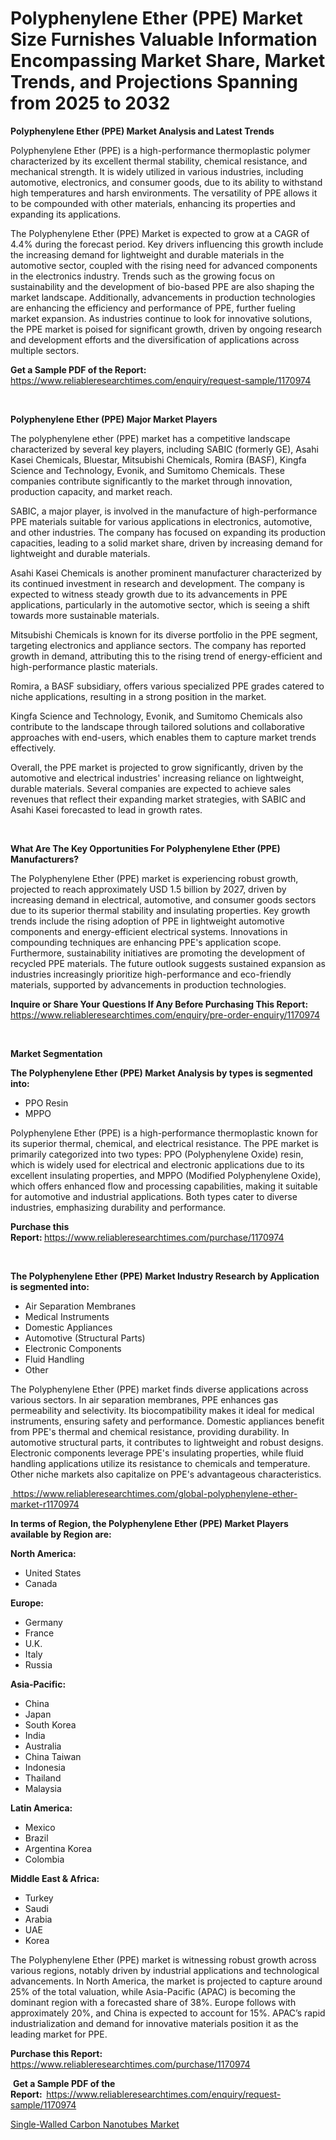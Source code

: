 <p><h1>Polyphenylene Ether (PPE) Market Size Furnishes Valuable Information Encompassing Market Share, Market Trends, and Projections Spanning from 2025 to 2032</h1></p><p><strong>Polyphenylene Ether (PPE) Market Analysis and Latest Trends</strong></p>
<p><p>Polyphenylene Ether (PPE) is a high-performance thermoplastic polymer characterized by its excellent thermal stability, chemical resistance, and mechanical strength. It is widely utilized in various industries, including automotive, electronics, and consumer goods, due to its ability to withstand high temperatures and harsh environments. The versatility of PPE allows it to be compounded with other materials, enhancing its properties and expanding its applications.</p><p>The Polyphenylene Ether (PPE) Market is expected to grow at a CAGR of 4.4% during the forecast period. Key drivers influencing this growth include the increasing demand for lightweight and durable materials in the automotive sector, coupled with the rising need for advanced components in the electronics industry. Trends such as the growing focus on sustainability and the development of bio-based PPE are also shaping the market landscape. Additionally, advancements in production technologies are enhancing the efficiency and performance of PPE, further fueling market expansion. As industries continue to look for innovative solutions, the PPE market is poised for significant growth, driven by ongoing research and development efforts and the diversification of applications across multiple sectors.</p></p>
<p><strong>Get a Sample PDF of the Report:&nbsp;</strong> <a href="https://www.reliableresearchtimes.com/enquiry/request-sample/1170974?utm_campaign=2207&utm_medium=2&utm_source=Github&utm_content=ia&utm_term=04042025&utm_id=polyphenylene-ether-ppe">https://www.reliableresearchtimes.com/enquiry/request-sample/1170974</a></p>
<p>&nbsp;</p>
<p><strong>Polyphenylene Ether (PPE) Major Market Players</strong></p>
<p><p>The polyphenylene ether (PPE) market has a competitive landscape characterized by several key players, including SABIC (formerly GE), Asahi Kasei Chemicals, Bluestar, Mitsubishi Chemicals, Romira (BASF), Kingfa Science and Technology, Evonik, and Sumitomo Chemicals. These companies contribute significantly to the market through innovation, production capacity, and market reach.</p><p>SABIC, a major player, is involved in the manufacture of high-performance PPE materials suitable for various applications in electronics, automotive, and other industries. The company has focused on expanding its production capacities, leading to a solid market share, driven by increasing demand for lightweight and durable materials. </p><p>Asahi Kasei Chemicals is another prominent manufacturer characterized by its continued investment in research and development. The company is expected to witness steady growth due to its advancements in PPE applications, particularly in the automotive sector, which is seeing a shift towards more sustainable materials.</p><p>Mitsubishi Chemicals is known for its diverse portfolio in the PPE segment, targeting electronics and appliance sectors. The company has reported growth in demand, attributing this to the rising trend of energy-efficient and high-performance plastic materials.</p><p>Romira, a BASF subsidiary, offers various specialized PPE grades catered to niche applications, resulting in a strong position in the market. </p><p>Kingfa Science and Technology, Evonik, and Sumitomo Chemicals also contribute to the landscape through tailored solutions and collaborative approaches with end-users, which enables them to capture market trends effectively.</p><p>Overall, the PPE market is projected to grow significantly, driven by the automotive and electrical industries' increasing reliance on lightweight, durable materials. Several companies are expected to achieve sales revenues that reflect their expanding market strategies, with SABIC and Asahi Kasei forecasted to lead in growth rates.</p></p>
<p>&nbsp;</p>
<p><strong>What Are The Key Opportunities For Polyphenylene Ether (PPE) Manufacturers?</strong></p>
<p><p>The Polyphenylene Ether (PPE) market is experiencing robust growth, projected to reach approximately USD 1.5 billion by 2027, driven by increasing demand in electrical, automotive, and consumer goods sectors due to its superior thermal stability and insulating properties. Key growth trends include the rising adoption of PPE in lightweight automotive components and energy-efficient electrical systems. Innovations in compounding techniques are enhancing PPE's application scope. Furthermore, sustainability initiatives are promoting the development of recycled PPE materials. The future outlook suggests sustained expansion as industries increasingly prioritize high-performance and eco-friendly materials, supported by advancements in production technologies.</p></p>
<p><strong>Inquire or Share Your Questions If Any Before Purchasing This Report:</strong> <a href="https://www.reliableresearchtimes.com/enquiry/pre-order-enquiry/1170974?utm_campaign=2207&utm_medium=2&utm_source=Github&utm_content=ia&utm_term=04042025&utm_id=polyphenylene-ether-ppe">https://www.reliableresearchtimes.com/enquiry/pre-order-enquiry/1170974</a></p>
<p>&nbsp;</p>
<p><strong>Market Segmentation</strong></p>
<p><strong>The Polyphenylene Ether (PPE) Market Analysis by types is segmented into:</strong></p>
<p><ul><li>PPO Resin</li><li>MPPO</li></ul></p>
<p><p>Polyphenylene Ether (PPE) is a high-performance thermoplastic known for its superior thermal, chemical, and electrical resistance. The PPE market is primarily categorized into two types: PPO (Polyphenylene Oxide) resin, which is widely used for electrical and electronic applications due to its excellent insulating properties, and MPPO (Modified Polyphenylene Oxide), which offers enhanced flow and processing capabilities, making it suitable for automotive and industrial applications. Both types cater to diverse industries, emphasizing durability and performance.</p></p>
<p><strong>Purchase this Report:&nbsp;</strong><a href="https://www.reliableresearchtimes.com/purchase/1170974?utm_campaign=2207&utm_medium=2&utm_source=Github&utm_content=ia&utm_term=04042025&utm_id=polyphenylene-ether-ppe">https://www.reliableresearchtimes.com/purchase/1170974</a></p>
<p>&nbsp;</p>
<p><strong>The Polyphenylene Ether (PPE) Market Industry Research by Application is segmented into:</strong></p>
<p><ul><li>Air Separation Membranes</li><li>Medical Instruments</li><li>Domestic Appliances</li><li>Automotive (Structural Parts)</li><li>Electronic Components</li><li>Fluid Handling</li><li>Other</li></ul></p>
<p><p>The Polyphenylene Ether (PPE) market finds diverse applications across various sectors. In air separation membranes, PPE enhances gas permeability and selectivity. Its biocompatibility makes it ideal for medical instruments, ensuring safety and performance. Domestic appliances benefit from PPE's thermal and chemical resistance, providing durability. In automotive structural parts, it contributes to lightweight and robust designs. Electronic components leverage PPE's insulating properties, while fluid handling applications utilize its resistance to chemicals and temperature. Other niche markets also capitalize on PPE's advantageous characteristics.</p></p>
<p><a href="https://www.reliableresearchtimes.com/global-polyphenylene-ether-market-r1170974?utm_campaign=2207&utm_medium=2&utm_source=Github&utm_content=ia&utm_term=04042025&utm_id=polyphenylene-ether-ppe">&nbsp;https://www.reliableresearchtimes.com/global-polyphenylene-ether-market-r1170974</a></p>
<p><strong>In terms of Region, the Polyphenylene Ether (PPE) Market Players available by Region are:</strong></p>
<p>
    <p> <strong> North America: </strong>
        <ul>
            <li>United States</li>
            <li>Canada</li>
        </ul>
        </p> 
    <p> <strong> Europe: </strong>
        <ul>
            <li>Germany</li>
            <li>France</li>
            <li>U.K.</li>
            <li>Italy</li>
            <li>Russia</li>
        </ul>
        </p> 
    <p> <strong> Asia-Pacific: </strong>
        <ul>
            <li>China</li>
            <li>Japan</li>
            <li>South Korea</li>
            <li>India</li>
            <li>Australia</li>
            <li>China Taiwan</li>
            <li>Indonesia</li>
            <li>Thailand</li>
            <li>Malaysia</li>
        </ul>
        </p> 
    <p> <strong> Latin America: </strong>
        <ul>
            <li>Mexico</li>
            <li>Brazil</li>
            <li>Argentina Korea</li>
            <li>Colombia</li>
        </ul>
        </p> 
    <p> <strong> Middle East & Africa: </strong>
        <ul>
            <li>Turkey</li>
            <li>Saudi</li>
            <li>Arabia</li>
            <li>UAE</li>
            <li>Korea</li>
        </ul>
    </p>
    </p>
<p><p>The Polyphenylene Ether (PPE) market is witnessing robust growth across various regions, notably driven by industrial applications and technological advancements. In North America, the market is projected to capture around 25% of the total valuation, while Asia-Pacific (APAC) is becoming the dominant region with a forecasted share of 38%. Europe follows with approximately 20%, and China is expected to account for 15%. APAC’s rapid industrialization and demand for innovative materials position it as the leading market for PPE.</p></p>
<p><strong>Purchase this Report: </strong><a href="https://www.reliableresearchtimes.com/purchase/1170974?utm_campaign=2207&utm_medium=2&utm_source=Github&utm_content=ia&utm_term=04042025&utm_id=polyphenylene-ether-ppe">https://www.reliableresearchtimes.com/purchase/1170974</a></p>
<p>&nbsp;<strong>Get a Sample PDF of the Report:&nbsp;&nbsp;</strong><a href="https://www.reliableresearchtimes.com/enquiry/request-sample/1170974?utm_campaign=2207&utm_medium=2&utm_source=Github&utm_content=ia&utm_term=04042025&utm_id=polyphenylene-ether-ppe">https://www.reliableresearchtimes.com/enquiry/request-sample/1170974</a></p>
<p><strong></strong></p>
<p><p><a href="https://github.com/arionmp/Market-Research-Report-List-5/blob/main/single-walled-carbon-nanotubes-market.md?utm_campaign=2207&utm_medium=2&utm_source=Github&utm_content=ia&utm_term=04042025&utm_id=polyphenylene-ether-ppe">Single-Walled Carbon Nanotubes Market</a></p></p>